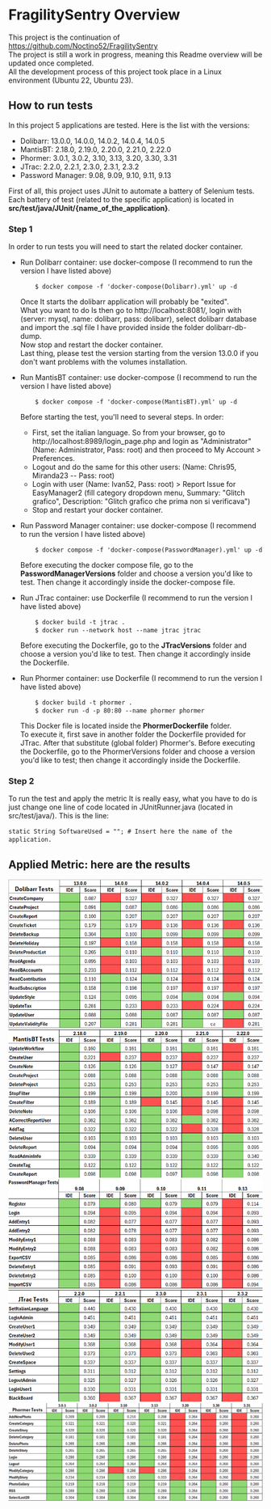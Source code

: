 # FragilitySentry Overview

This project is the continuation of https://github.com/Noctino52/FragilitySentry <br />
The project is still a work in progress, meaning this Readme overview will be updated once completed. <br/>
All the development process of this project took place in a Linux environment (Ubuntu 22, Ubuntu 23). <br />

## How to run tests

In this project 5 applications are tested. Here is the list with the versions: <br />
* Dolibarr: 13.0.0, 14.0.0, 14.0.2, 14.0.4, 14.0.5
* MantisBT: 2.18.0, 2.19.0, 2.20.0, 2.21.0, 2.22.0
* Phormer: 3.0.1, 3.0.2, 3.10, 3.13, 3.20, 3.30, 3.31
* JTrac: 2.2.0, 2.2.1, 2.3.0, 2.3.1, 2.3.2
* Password Manager: 9.08, 9.09, 9.10, 9.11, 9.13

First of all, this project uses JUnit to automate a battery of Selenium tests. <br />
Each battery of test (related to the specific application) is located in __src/test/java/JUnit/{name_of_the_application}__. <br />

### Step 1

In order to run tests you will need to start the related docker container. <br />
* Run Dolibarr container: use docker-compose (I recommend to run the version I have listed above)
    ```console
        $ docker compose -f 'docker-compose(Dolibarr).yml' up -d
    ```
    Once It starts the dolibarr application will probably be "exited". <br />
    What you want to do Is then go to http://localhost:8081/, login with (server: mysql, name: dolibarr, pass: dolibarr), select dolibarr database and import the .sql file I have provided inside the folder dolibarr-db-dump. <br />
    Now stop and restart the docker container. <br />
    Last thing, please test the version starting from the version 13.0.0 if you don't want problems with the volumes installation. <br />    


* Run MantisBT container: use docker-compose (I recommend to run the version I have listed above)
    ```console
        $ docker compose -f 'docker-compose(MantisBT).yml' up -d
    ```
  Before starting the test, you'll need to several steps. In order:
  - First, set the italian language. So from your browser, go to http://localhost:8989/login_page.php and login as "Administrator" (Name: Administrator, Pass: root) and then proceed to My Account > Preferences.
  - Logout and do the same for this other users: (Name: Chris95, Miranda23 -- Pass: root)
  - Login with user (Name: Ivan52, Pass: root) > Report Issue for EasyManager2 (fill category dropdown menu, Summary: "Glitch grafico", Description: "Glitch grafico che prima non si verificava")
  - Stop and restart your docker container. <br />


* Run Password Manager container: use docker-compose (I recommend to run the version I have listed above)
    ```console
        $ docker compose -f 'docker-compose(PasswordManager).yml' up -d
    ```
    Before executing the docker compose file, go to the __PasswordManagerVersions__ folder and choose a version you'd like to test. Then change it accordingly inside the docker-compose file. <br />
 

* Run JTrac container: use Dockerfile (I recommend to run the version I have listed above)
    ```console
        $ docker build -t jtrac .
        $ docker run --network host --name jtrac jtrac
    ```
  Before executing the Dockerfile, go to the __JTracVersions__ folder and choose a version you'd like to test. Then change it accordingly inside the Dockerfile. <br />


* Run Phormer container: use Dockerfile (I recommend to run the version I have listed above)
    ```console
        $ docker build -t phormer .
        $ docker run -d -p 80:80 --name phormer phormer
    ```
    This Docker file is located inside the __PhormerDockerfile__ folder. <br />
    To execute it, first save in another folder the Dockerfile provided for JTrac. After that substitute (global folder) Phormer's.
    Before executing the Dockerfile, go to the PhormerVersions folder and choose a version you'd like to test; then change it accordingly inside the Dockerfile. <br />

### Step 2

To run the test and apply the metric It is really easy, what you have to do is just change one line of code located in JUnitRunner.java (located in src/test/java/). This is the line: <br />
```console
static String SoftwareUsed = ""; # Insert here the name of the application. 
```

## Applied Metric: here are the results

![Dolibarr results](ResultImages_v1/Dolibarr.png)
![MantisBT results](ResultImages_v1/MantisBT.png)
![Password Manager results](ResultImages_v1/PasswordManager.png)
![JTrac results](ResultImages_v1/JTrac.png)
![Phormer Manager results](ResultImages_v1/Phormer.png)